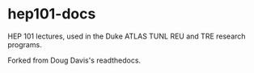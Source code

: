 # hep101-docs

HEP 101 lectures, used in the Duke ATLAS TUNL REU and TRE research programs.

Forked from Doug Davis's readthedocs.
